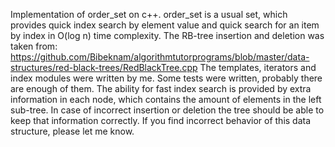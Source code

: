 Implementation of order_set on c++. order_set is a usual set, which provides quick index search by element value and quick search for an item by index in O(log n) time complexity. The RB-tree insertion and deletion was taken from:
https://github.com/Bibeknam/algorithmtutorprograms/blob/master/data-structures/red-black-trees/RedBlackTree.cpp
The templates, iterators and index modules were written by me.
Some tests were written, probably there are enough of them.
The ability for fast index search is provided by extra information in each node, which contains the amount of elements in the left sub-tree. In case of incorrect insertion or deletion the tree should be able to keep that information correctly.
If you find incorrect behavior of this data structure, please let me know.
